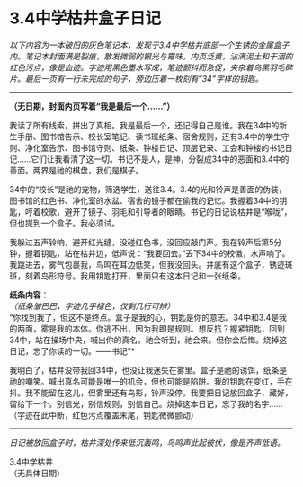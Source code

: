 # 3.4中学枯井盒子日记

*以下内容为一本破旧的灰色笔记本，发现于3.4中学枯井底部一个生锈的金属盒子内。笔记本封面满是裂痕，散发微弱的银光与霉味，内页泛黄，沾满泥土和干涸的红色污点，像是血迹。字迹用黑色墨水写成，笔迹颤抖而急促，夹杂着乌黑羽毛碎片。最后一页有一行未完成的句子，旁边压着一枚刻有“34”字样的钥匙。*

---

**（无日期，封面内页写着“我是最后一个……”）**

我读了所有线索，拼出了真相。我是最后一个，还记得自己是谁。我在34中的新生手册、图书馆告示、校长室笔记、读书班纸条、宿舍规则，还有3.4中的学生守则、净化室告示、图书馆守则、纸条、钟楼日记、顶层记录、工会和钟楼的书记日记……它们让我看清了这一切。书记不是人，是神，分裂成34中的恶面和3.4中的善面。两界是祂的棋盘，我们是棋子。

34中的“校长”是祂的宠物，筛选学生，送往3.4。3.4的光和铃声是善面的伪装，图书馆的红色书、净化室的水盆、宿舍的镜子都在偷我的记忆。我握着34中的钥匙，哼着校歌，避开了镜子、羽毛和引导者的眼睛。书记的日记说枯井是“喉咙”，但也提到一个盒子。我必须试。

我躲过五声铃响，避开红光缝，没碰红色书，没回应敲门声。我在铃声后第5分钟，握着钥匙，站在枯井边，低声说：“我要回去。”丢下34中的校徽，水声响了。我跳进去，雾气包裹我，鸟鸣在耳边低笑，但我没回头。井底有这个盒子，锈迹斑斑，刻着鸟形符号。我用钥匙打开，里面只有这本日记和一张纸条。

**纸条内容**：  
*（纸条皱巴巴，字迹几乎褪色，仅剩几行可辨）*  
“你找到我了，但这不是终点。盒子是我的心，钥匙是你的意志。34中和3.4是我的两面，雾是我的本体。你逃不出，因为我即是规则。想反抗？握紧钥匙，回到34中，站在操场中央，喊出你的真名。祂会听到，祂会来。但你会后悔。烧掉这日记，忘了你读的一切。——书记”*

我明白了，枯井没带我回34中，也没让我迷失在雾里。盒子是祂的诱饵，纸条是祂的嘲笑。喊出真名可能是唯一的机会，但也可能是陷阱。我的钥匙在变红，手在抖。我不能留在这儿，但雾里还有鸟影，铃声没停。我要把日记放回盒子，藏好，留给下一个。别信光，别信规则，别信自己。烧掉这本日记，忘了我的名字……（字迹在此中断，红色污点覆盖末尾，钥匙微微颤动）

---

*日记被放回盒子时，枯井深处传来低沉轰鸣，鸟鸣声此起彼伏，像是齐声低语。*

3.4中学枯井  
（无具体日期）
